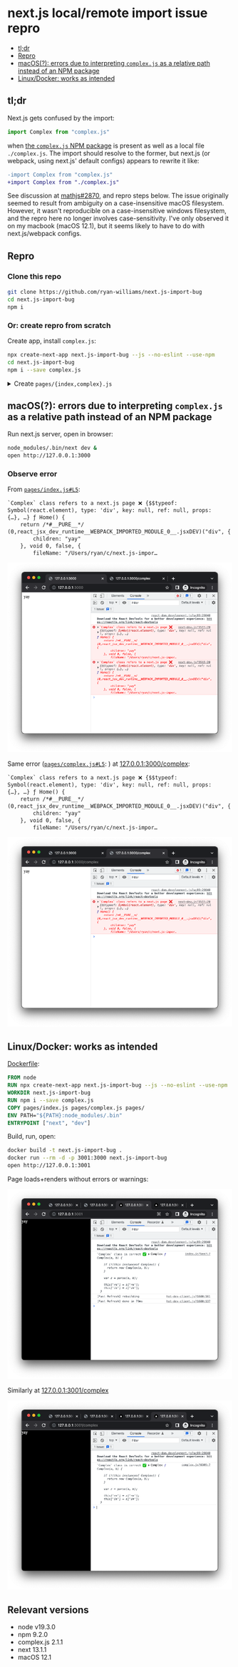 # next.js local/remote import issue repro

- [tl;dr](#tldr)
- [Repro](#repro)
- [macOS(?): errors due to interpreting `complex.js` as a relative path instead of an NPM package](#macOS)
- [Linux/Docker: works as intended](#docker)

## tl;dr <a id="tldr"></a>
Next.js gets confused by the import:
```javascript
import Complex from "complex.js"
```
when [the `complex.js` NPM package](https://www.npmjs.com/package/complex.js) is present as well as a local file `./complex.js`. The import should resolve to the former, but next.js (or webpack, using next.js' default configs) appears to rewrite it like:

```diff
-import Complex from "complex.js"
+import Complex from "./complex.js"
```

See discussion at [mathjs#2870](https://github.com/josdejong/mathjs/issues/2870), and repro steps below. The issue originally seemed to result from ambiguity on a case-insensitive macOS filesystem. However, it wasn't reproducible on a case-insensitive windows filesystem, and the repro here no longer involves case-sensitivity. I've only observed it on my macbook (macOS 12.1), but it seems likely to have to do with next.js/webpack configs.

## Repro <a id="repro"></a>

### Clone this repo
```bash
git clone https://github.com/ryan-williams/next.js-import-bug
cd next.js-import-bug
npm i
```

### Or: create repro from scratch
Create app, install `complex.js`:
```bash
npx create-next-app next.js-import-bug --js --no-eslint --use-npm
cd next.js-import-bug
npm i --save complex.js
```

<details><summary>Create <code>pages/{index,complex}.js</code></summary>

```bash
# Create pages/index.js
cat >pages/index.js <<EOF
import Complex from 'complex.js'

const c = new Complex(11, 22)
if (!!c.props) {
  console.error('`Complex` class refers to a next.js page ❌', c, Complex)
} else if (c.re) {
  console.log("`Complex` class is correct ✅", c, Complex)
} else {
  console.error("`Complex` class not recognized:", c, Complex)
}

export default function Home() {
  return <div>yay</div>
}
EOF

# Create pages/complex.js with the same content
cp pages/{index,complex}.js
```
</details>

<a id="macOS"></a>
## macOS(?): errors due to interpreting `complex.js` as a relative path instead of an NPM package

Run next.js server, open in browser:
```bash
node_modules/.bin/next dev &
open http://127.0.0.1:3000
```

### Observe error

From [`pages/index.js#L5`](pages/index.js#L5):
```
`Complex` class refers to a next.js page ❌ {$$typeof: Symbol(react.element), type: 'div', key: null, ref: null, props: {…}, …} ƒ Home() {
    return /*#__PURE__*/ (0,react_jsx_dev_runtime__WEBPACK_IMPORTED_MODULE_0__.jsxDEV)("div", {
        children: "yay"
    }, void 0, false, {
        fileName: "/Users/ryan/c/next.js-impor…
```

![](screenshots/index.js.png)

Same error ([`pages/complex.js#L5`](pages/complex.js#L5):
) at [127.0.0.1:3000/complex](http://127.0.0.1:3000/complex):

```
`Complex` class refers to a next.js page ❌ {$$typeof: Symbol(react.element), type: 'div', key: null, ref: null, props: {…}, …} ƒ Home() {
    return /*#__PURE__*/ (0,react_jsx_dev_runtime__WEBPACK_IMPORTED_MODULE_0__.jsxDEV)("div", {
        children: "yay"
    }, void 0, false, {
        fileName: "/Users/ryan/c/next.js-impor…
```

![](screenshots/complex.js.png)

## Linux/Docker: works as intended <a id="docker"></a>
[Dockerfile](Dockerfile):
```Dockerfile
FROM node
RUN npx create-next-app next.js-import-bug --js --no-eslint --use-npm
WORKDIR next.js-import-bug
RUN npm i --save complex.js
COPY pages/index.js pages/complex.js pages/
ENV PATH="${PATH}:node_modules/.bin"
ENTRYPOINT ["next", "dev"]
```

Build, run, open:
```bash
docker build -t next.js-import-bug .
docker run --rm -d -p 3001:3000 next.js-import-bug
open http://127.0.0.1:3001
```

Page loads+renders without errors or warnings:

![](./screenshots/success-index.js.png)

Similarly at [127.0.0.1:3001/complex](http://127.0.0.1:3001/complex)

![](./screenshots/success-complex.js.png)

## Relevant versions
* node v19.3.0
* npm 9.2.0
* complex.js 2.1.1
* next 13.1.1
* macOS 12.1

